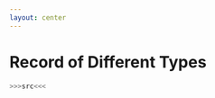 ```yaml
---
layout: center
---
```


# <mdi-head-lightbulb-outline class="text-yellow-500" /> Record of Different Types

```purescript
>>>src<<<
```


